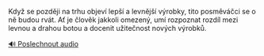 
Když se později na trhu objeví lepší a levnější výrobky, tito posměváčci se o ně budou rvát. Ať je člověk jakkoli omezený, umí rozpoznat rozdíl mezi levnou a drahou botou a docenit užitečnost nových výrobků.

[🔊 Poslechnout audio](/data/7-paragraphs/audio/chapter_168/para_005-Kdy-se-pozdji-na-trhu-objev-lep-a-levnj-v.mp3)
